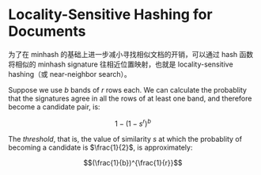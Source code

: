 # Locality-Sensitive Hashing for Documents
为了在 minhash 的基础上进一步减小寻找相似文档的开销，可以通过 hash 函数将相似的 minhash signature 往相近位置映射，也就是 locality-sensitive hashing（或 near-neighbor search）。

Suppose we use $b$ bands of $r$ rows each. We can calculate the probablity that the signatures agree in all the rows of at least one band, and therefore become a candidate pair, is:

$$1-(1-s^r)^b$$

The *threshold*, that is, the value of similarity $s$ at which the probablity of becoming a candidate is $\frac{1}{2}$, is approximately:

$$(\frac{1}{b})^{\frac{1}{r}}$$

